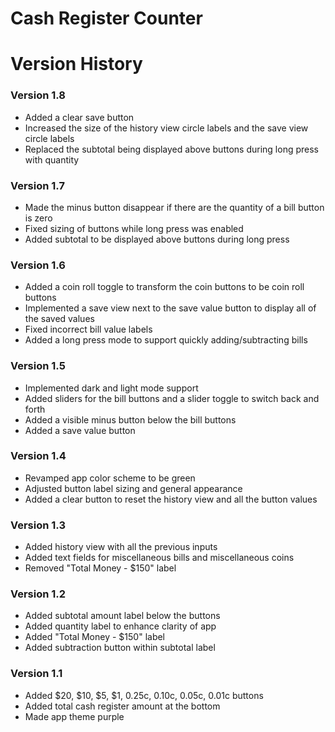 
# Cash Register Counter
# Version History

### Version 1.8
- Added a clear save button
- Increased the size of the history view circle labels and the save view circle labels
- Replaced the subtotal being displayed above buttons during long press with quantity

### Version 1.7
- Made the minus button disappear if there are the quantity of a bill button is zero
- Fixed sizing of buttons while long press was enabled
- Added subtotal to be displayed above buttons during long press

### Version 1.6
- Added a coin roll toggle to transform the coin buttons to be coin roll buttons
- Implemented a save view next to the save value button to display all of the saved values
- Fixed incorrect bill value labels
- Added a long press mode to support quickly adding/subtracting bills

### Version 1.5
- Implemented dark and light mode support
- Added sliders for the bill buttons and a slider toggle to switch back and forth
- Added a visible minus button below the bill buttons
- Added a save value button

### Version 1.4
- Revamped app color scheme to be green
- Adjusted button label sizing and general appearance
- Added a clear button to reset the history view and all the button values

### Version 1.3
- Added history view with all the previous inputs
- Added text fields for miscellaneous bills and miscellaneous coins
- Removed "Total Money - $150" label

### Version 1.2
- Added subtotal amount label below the buttons
- Added quantity label to enhance clarity of app
- Added "Total Money - $150" label
- Added subtraction button within subtotal label

### Version 1.1
- Added $20, $10, $5, $1, 0.25c, 0.10c, 0.05c, 0.01c buttons
- Added total cash register amount at the bottom
- Made app theme purple
